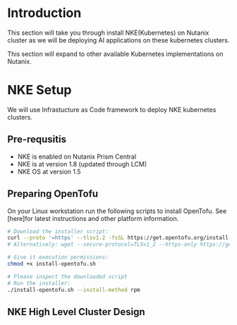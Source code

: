 # Introduction

This section will take you through install NKE(Kubernetes) on Nutanix cluster as we will be deploying AI applications on these kubernetes clusters. 

This section will expand to other available Kubernetes implementations on Nutanix.


# NKE Setup

We will use Infrastucture as Code framework to deploy NKE kubernetes clusters. 

## Pre-requsitis

- NKE is enabled on Nutanix Prism Central
- NKE is at version 1.8 (updated through LCM)
- NKE OS at version 1.5

## Preparing OpenTofu 

On your Linux workstation run the following scripts to install OpenTofu. See [here]for latest instructions and other platform information. 

```bash
# Download the installer script:
curl --proto '=https' --tlsv1.2 -fsSL https://get.opentofu.org/install-opentofu.sh -o install-opentofu.sh
# Alternatively: wget --secure-protocol=TLSv1_2 --https-only https://get.opentofu.org/install-opentofu.sh -O install-opentofu.sh

# Give it execution permissions:
chmod +x install-opentofu.sh

# Please inspect the downloaded script
# Run the installer:
./install-opentofu.sh --install-method rpm
```

## NKE High Level Cluster Design

